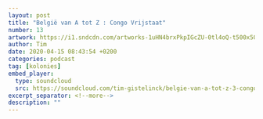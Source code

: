 ```yaml
---
layout: post
title: "België van A tot Z : Congo Vrijstaat"
number: 13
artwork: https://i1.sndcdn.com/artworks-1uHN4brxPkpIGcZU-0tl4oQ-t500x500.jpg
author: Tim
date: 2020-04-15 08:43:54 +0200
categories: podcast
tag: [kolonies]
embed_player:
  type: soundcloud
  src: https://soundcloud.com/tim-gistelinck/belgie-van-a-tot-z-3-congo-vrijstaat
excerpt_separator: <!--more-->
description: ""
---
```

